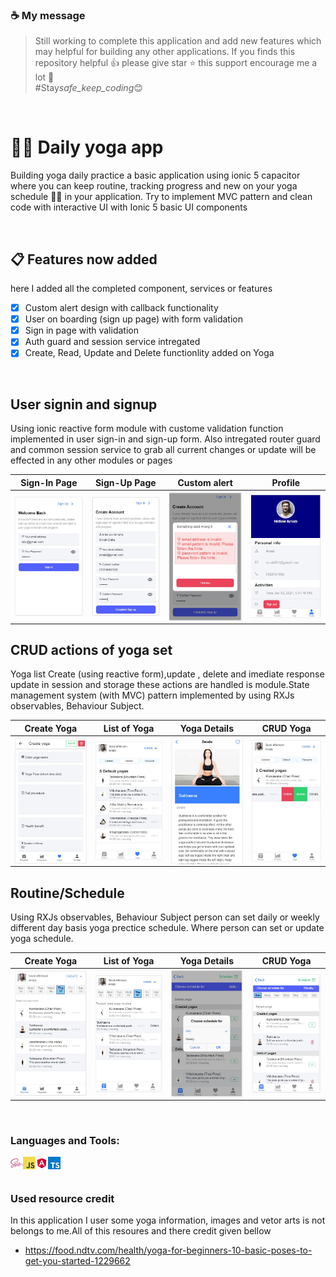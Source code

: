 ### :coffee: My message
> Still working to complete this application and add new features which may helpful for building any other applications.
> If you finds this repository helpful :thumbsup:
> please give star :star:
> this support encourage me a lot :muscle:  
> #Stay*safe_keep_coding*:blush:

<br/>

# :lotus_position_man: Daily yoga app
Building yoga daily practice a basic application using ionic 5 capacitor where you can keep routine, tracking progress and new on your yoga schedule :lotus_position_man: in your application. Try to implement MVC pattern and clean code with interactive UI with Ionic 5 basic UI components

<br/>

## :clipboard: Features now added
here I added all the completed component, services or features
- [x] Custom alert design with callback functionality
- [x] User on boarding (sign up page) with form validation
- [x] Sign in page with validation
- [x] Auth guard and session service intregated
- [x] Create, Read, Update and Delete functionlity added on Yoga

<br/>

## User signin and signup 
Using ionic reactive form module with custome validation function implemented in user sign-in and sign-up form. Also intregated router guard and common session service to grab all current changes or update will be effected in any other modules or pages

Sign-In Page | Sign-Up Page | Custom alert |    Profile   |
------------ | ------------ | ------------ | ------------ |
<img align="center" alt="Sign-In Page" width="250px" src="https://github.com/ArnabDutta246/ionic_yoga_app/blob/main/src/assets/screenshot/sign-in.JPG" />|<img align="center" alt="Sign-Up Page" width="250px" src="https://github.com/ArnabDutta246/ionic_yoga_app/blob/main/src/assets/screenshot/sign-up.JPG" />|<img align="center" alt="Validation" width="250px" src="https://github.com/ArnabDutta246/ionic_yoga_app/blob/main/src/assets/screenshot/validation.JPG" />|<img align="center" alt="Profile" width="250px" src="https://github.com/ArnabDutta246/ionic_yoga_app/blob/main/src/assets/screenshot/profile.JPG" />

## CRUD actions of yoga set 
Yoga list Create (using reactive form),update , delete and imediate response update in session and storage these actions are handled is module.State management system (with MVC) pattern implemented by using RXJs observables, Behaviour Subject.

 Create Yoga | List of Yoga | Yoga Details |   CRUD Yoga  |
------------ | ------------ | ------------ | ------------ |
<img align="center" alt="Create Yoga" width="250px" src="https://github.com/ArnabDutta246/ionic_yoga_app/blob/main/src/assets/screenshot/yoga-create.JPG" />|<img align="center" alt="List yoga" width="250px" src="https://github.com/ArnabDutta246/ionic_yoga_app/blob/main/src/assets/screenshot/yoga-list.JPG" />|<img align="center" alt="Details" width="250px" src="https://github.com/ArnabDutta246/ionic_yoga_app/blob/main/src/assets/screenshot/yoga-details.JPG" />|<img align="center" alt="Crud action" width="250px" src="https://github.com/ArnabDutta246/ionic_yoga_app/blob/main/src/assets/screenshot/CRUD-actions.JPG" />


## Routine/Schedule 
Using RXJs observables, Behaviour Subject person can set daily or weekly different day basis yoga prectice schedule. Where person can set or update yoga schedule.

 Create Yoga | List of Yoga | Yoga Details |   CRUD Yoga  |
------------ | ------------ | ------------ | ------------ |
<img align="center" alt="Daily yoga list" width="250px" src="https://github.com/ArnabDutta246/ionic_yoga_app/blob/main/src/assets/screenshot/daily-yoga-list.JPG" />|<img align="center" alt="List yoga" width="250px" src="https://github.com/ArnabDutta246/ionic_yoga_app/blob/main/src/assets/screenshot/daily-yoga-list-2.JPG" />|<img align="center" alt="Create daily yoga list" width="250px" src="https://github.com/ArnabDutta246/ionic_yoga_app/blob/main/src/assets/screenshot/create-daily-yoga-list.JPG" />|<img align="center" alt="Create daily yoga list" width="250px" src="https://github.com/ArnabDutta246/ionic_yoga_app/blob/main/src/assets/screenshot/create-daily-yoga-list-2.JPG" />

<br/>

### Languages and Tools:
<img align="left" alt="Sass" width="20px" src="https://raw.githubusercontent.com/github/explore/80688e429a7d4ef2fca1e82350fe8e3517d3494d/topics/sass/sass.png" />
<img align="left" alt="JavaScript" width="20px" src="https://raw.githubusercontent.com/github/explore/80688e429a7d4ef2fca1e82350fe8e3517d3494d/topics/javascript/javascript.png" />
<img align="left" alt="Angular" width="20px" src="https://raw.githubusercontent.com/github/explore/80688e429a7d4ef2fca1e82350fe8e3517d3494d/topics/angular/angular.png" />
<img align="left" alt="Typescript" width="20px" src="https://raw.githubusercontent.com/github/explore/80688e429a7d4ef2fca1e82350fe8e3517d3494d/topics/typescript/typescript.png" />
<br/>
<br/>


### Used resource credit
In this application I user some yoga information, images and vetor arts is not belongs to me.All of this resoures and there credit given bellow
- https://food.ndtv.com/health/yoga-for-beginners-10-basic-poses-to-get-you-started-1229662
